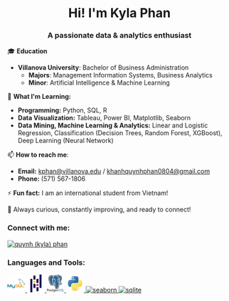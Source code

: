 <h1 align="center">Hi! I'm Kyla Phan</h1>
<h3 align="center">A passionate data & analytics enthusiast</h3>

🎓 **Education**  
- **Villanova University**: Bachelor of Business Administration  
  - **Majors**: Management Information Systems, Business Analytics  
  - **Minor**: Artificial Intelligence & Machine Learning  

🚀 **What I'm Learning:**
- **Programming:** Python, SQL, R
- **Data Visualization:** Tableau, Power BI, Matplotlib, Seaborn
- **Data Mining, Machine Learning & Analytics:** Linear and Logistic Regression, Classification (Decision Trees, Random Forest, XGBoost), Deep Learning (Neural Network)

📫 **How to reach me**: 
- **Email:** kphan@villanova.edu / khanhquynhphan0804@gmail.com
- **Phone:** (571) 567-1806

⚡ **Fun fact:** I am an international student from Vietnam!

🌟 Always curious, constantly improving, and ready to connect!

<h3 align="left">Connect with me:</h3>
<p align="left">
<a href="https://linkedin.com/in/quynh-kyla-phan" target="blank"><img align="center" src="https://raw.githubusercontent.com/rahuldkjain/github-profile-readme-generator/master/src/images/icons/Social/linked-in-alt.svg" alt="quynh (kyla) phan" height="30" width="40" /></a>
</p>

<h3 align="left">Languages and Tools:</h3>
<p align="left"> <a href="https://www.mysql.com/" target="_blank" rel="noreferrer"> <img src="https://raw.githubusercontent.com/devicons/devicon/master/icons/mysql/mysql-original-wordmark.svg" alt="mysql" width="40" height="40"/> </a> <a href="https://pandas.pydata.org/" target="_blank" rel="noreferrer"> <img src="https://raw.githubusercontent.com/devicons/devicon/2ae2a900d2f041da66e950e4d48052658d850630/icons/pandas/pandas-original.svg" alt="pandas" width="40" height="40"/> </a> <a href="https://www.postgresql.org" target="_blank" rel="noreferrer"> <img src="https://raw.githubusercontent.com/devicons/devicon/master/icons/postgresql/postgresql-original-wordmark.svg" alt="postgresql" width="40" height="40"/> </a> <a href="https://www.python.org" target="_blank" rel="noreferrer"> <img src="https://raw.githubusercontent.com/devicons/devicon/master/icons/python/python-original.svg" alt="python" width="40" height="40"/> </a> <a href="https://seaborn.pydata.org/" target="_blank" rel="noreferrer"> <img src="https://seaborn.pydata.org/_images/logo-mark-lightbg.svg" alt="seaborn" width="40" height="40"/> </a> <a href="https://www.sqlite.org/" target="_blank" rel="noreferrer"> <img src="https://www.vectorlogo.zone/logos/sqlite/sqlite-icon.svg" alt="sqlite" width="40" height="40"/> </a> </p>
